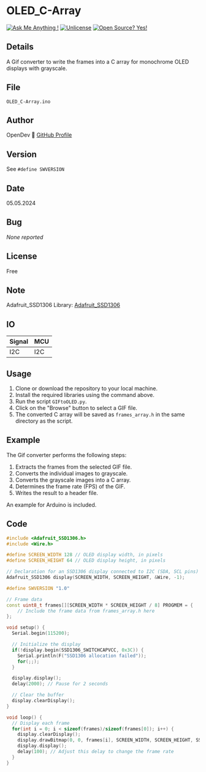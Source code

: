 # OLED_C-Array

[![Ask Me Anything !](https://img.shields.io/badge/Ask%20me-anything-1abc9c.svg)](https://github.com/OpenSourceDevelop)
[![Unlicense](https://img.shields.io/badge/License-Unlicense-blue.svg)](https://unlicense.org/)
[![Open Source? Yes!](https://badgen.net/badge/Open%20Source%20%3F/Yes%21/blue?icon=github)](https://github.com/Naereen/badges/)

## Details
A Gif converter to write the frames into a C array for monochrome OLED displays with grayscale.

## File
`OLED_C-Array.ino`

## Author
OpenDev 📧 [GitHub Profile](https://github.com/OpenSourceDevelop)

## Version
See `#define SWVERSION`

## Date
05.05.2024

## Bug
*None reported*

## License
Free

## Note
Adafruit_SSD1306 Library: [Adafruit_SSD1306](https://github.com/adafruit/Adafruit_SSD1306)

## IO
| Signal | MCU |
|--------|-----|
|  I2C   | I2C |

## Usage

1. Clone or download the repository to your local machine.
2. Install the required libraries using the command above.
3. Run the script `GIFtoOLED.py`.
4. Click on the "Browse" button to select a GIF file.
5. The converted C array will be saved as `frames_array.h` in the same directory as the script.

## Example

The Gif converter performs the following steps:

1. Extracts the frames from the selected GIF file.
2. Converts the individual images to grayscale.
3. Converts the grayscale images into a C array.
4. Determines the frame rate (FPS) of the GIF.
5. Writes the result to a header file.

An example for Arduino is included.

## Code

```cpp
#include <Adafruit_SSD1306.h>
#include <Wire.h>

#define SCREEN_WIDTH 128 // OLED display width, in pixels
#define SCREEN_HEIGHT 64 // OLED display height, in pixels

// Declaration for an SSD1306 display connected to I2C (SDA, SCL pins)
Adafruit_SSD1306 display(SCREEN_WIDTH, SCREEN_HEIGHT, &Wire, -1);

#define SWVERSION "1.0"

// Frame data
const uint8_t frames[][SCREEN_WIDTH * SCREEN_HEIGHT / 8] PROGMEM = {
    // Include the frame data from frames_array.h here
};

void setup() {
  Serial.begin(115200);

  // Initialize the display
  if(!display.begin(SSD1306_SWITCHCAPVCC, 0x3C)) {
    Serial.println(F("SSD1306 allocation failed"));
    for(;;);
  }

  display.display();
  delay(2000); // Pause for 2 seconds

  // Clear the buffer
  display.clearDisplay();
}

void loop() {
  // Display each frame
  for(int i = 0; i < sizeof(frames)/sizeof(frames[0]); i++) {
    display.clearDisplay();
    display.drawBitmap(0, 0, frames[i], SCREEN_WIDTH, SCREEN_HEIGHT, SSD1306_WHITE);
    display.display();
    delay(100); // Adjust this delay to change the frame rate
  }
}
